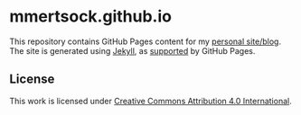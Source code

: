 mmertsock.github.io
===================

This repository contains GitHub Pages content for my [personal site/blog](https://www.runningcode.net). The site is generated using [Jekyll](https://jekyllrb.com), as [supported](https://help.github.com/articles/using-jekyll-with-pages) by GitHub Pages.

License
-------

This work is licensed under [Creative Commons Attribution 4.0 International](https://creativecommons.org/licenses/by/4.0/?ref=chooser-v1).
